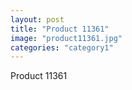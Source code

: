 ```yaml
---
layout: post
title: "Product 11361"
image: "product11361.jpg"
categories: "category1"
---
```

Product 11361
